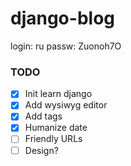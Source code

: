 # django-blog

login: ru
passw: Zuonoh7O

### TODO

- [x] Init learn django
- [x] Add wysiwyg editor
- [x] Add tags
- [x] Humanize date
- [ ] Friendly URLs
- [ ] Design?
